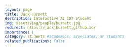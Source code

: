 ```yaml
---
layout: page
title: Jack Burnett
description: Interactive AI CDT Student
img: assets/img/people/burnett.jpg
redirect: https://jackjburnett.github.io/
importance: 1
category: students #academics, associates, or students
related_publications: false
---
```

